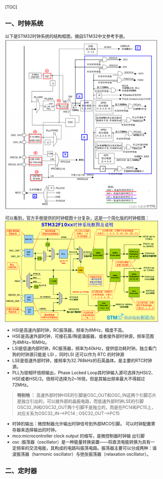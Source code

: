 [TOC]
## 一、时钟系统
以下是STM32时钟系统的结构框图，摘自STM32中文参考手册。
![](./img/clock1.png)

可以看到，官方手册提供的时钟框图十分复杂，这是一个简化版的时钟框图：
![](./img/clock2.png)

- HSI是高速内部时钟，RC振荡器，频率为8MHz，精度不高。
- HSE是高速外部时钟，可接石英/陶瓷谐振器，或者接外部时钟源，频率范围为4MHz~16MHz。
- LSI是低速内部时钟，RC振荡器，频率为40kHz，提供低功耗时钟。独立看门狗的时钟源只能是 LSI ，同时LSI 还可以作为 RTC 的时钟源
- LSE是低速外部时钟，接频率为32.768kHz的石英晶体。是主要的RTC时钟源。
- PLL为锁相环倍频输出，Phase Locked Loop其时钟输入源可选择为HSI/2、HSE或者HSE/2。倍频可选择为2~16倍，但是其输出频率最大不得超过72MHz。

> **特别地 ：** 高速外部时钟HSE的引脚是OSC_OUT和OSC_IN这两个引脚芯片是独立引出的，可以接外部的晶振电路，而低速外部时钟LSE的引脚OSC32_IN和OSC32_OUT两个引脚不是独立的，而是在PC14和PC15上，对应关系为OSC32_IN-->PC14 ; OSC32_OUT-->PC15

- 时钟的输出：微控制器允许输出时钟信号到外部MCO引脚。 可以时钟配置寄存器来选择输出的时钟。
- mco:microcontroller clock output 的缩写，是微控制器时钟输
出引脚
- osc   :振荡器（oscillator）是一种能量转换装置——将直流电能转换为具有一定频率的交流电能，其构成的电路叫振荡电路。振荡器主要可以分成两种：谐波振荡器（harmonic oscillator）与弛张振荡器（relaxation oscillator）。

## 二、定时器





